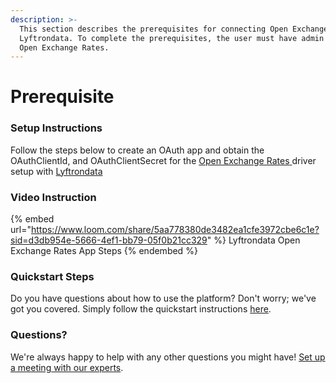 ```yaml
---
description: >-
  This section describes the prerequisites for connecting Open Exchange Rates to
  Lyftrondata. To complete the prerequisites, the user must have admin access to
  Open Exchange Rates.
---
```


# Prerequisite

<mark style="color:blue;"></mark>

### Setup Instructions

Follow the steps below to create an OAuth app and obtain the OAuthClientId, and OAuthClientSecret for the [Open Exchange Rates](None)[ ](https://www.lyftrondata.com/integration/freshdesk/)driver setup with [Lyftrondata](https://www.lyftrondata.com)

### Video Instruction

{% embed url="https://www.loom.com/share/5aa778380de3482ea1cfe3972cbe6c1e?sid=d3db954e-5666-4ef1-bb79-05f0b21cc329" %}
Lyftrondata Open Exchange Rates App Steps
{% endembed %}

### Quickstart Steps

Do you have questions about how to use the platform? Don't worry; we've got you covered. Simply follow the quickstart instructions [here](../../../quickstart-steps.md).

### Questions? <a href="#questions" id="questions"></a>

We're always happy to help with any other questions you might have! [Set up a meeting with our experts](https://www.lyftrondata.com/book-a-meeting/).

